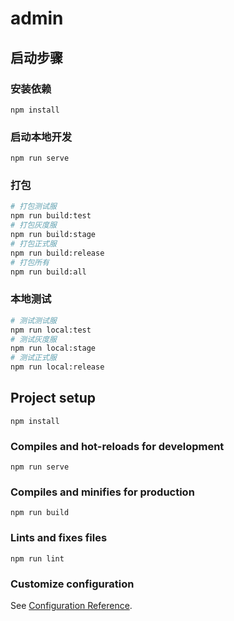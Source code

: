 # admin

## 启动步骤
### 安装依赖
```
npm install
```
### 启动本地开发
```
npm run serve
```
### 打包
```sh
# 打包测试服
npm run build:test
# 打包灰度服
npm run build:stage
# 打包正式服
npm run build:release
# 打包所有
npm run build:all
```
### 本地测试
```sh
# 测试测试服
npm run local:test
# 测试灰度服
npm run local:stage
# 测试正式服
npm run local:release
```

## Project setup
```
npm install
```

### Compiles and hot-reloads for development
```
npm run serve
```

### Compiles and minifies for production
```
npm run build
```

### Lints and fixes files
```
npm run lint
```

### Customize configuration
See [Configuration Reference](https://cli.vuejs.org/config/).
